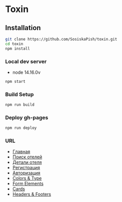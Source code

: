 # Toxin

## Installation

```bash
git clone https://github.com/SosiskaPish/toxin.git
cd toxin
npm install
```

### Local dev server

- node 14.16.0v

```bash
npm start
```

### Build Setup

```bash
npm run build
```

### Deploy gh-pages

```bash
npm run deploy
```

### URL

- [Главная](https://nixjke.github.io/toxin/)
- [Поиск отелей](https://nixjke.github.io/toxin/rooms)
- [Детали отеля](https://nixjke.github.io/toxin/room-details)
- [Регистрация](https://nixjke.github.io/toxin/registration)
- [Авторизация](https://nixjke.github.io/toxin/auth)
- [Colors & Type](https://nixjke.github.io/toxin/color-type)
- [Form Elements](https://nixjke.github.io/toxin/form-elements)
- [Cards](https://nixjke.github.io/toxin/cards)
- [Headers & Footers](https://nixjke.github.io/toxin/headers-and-footers)
